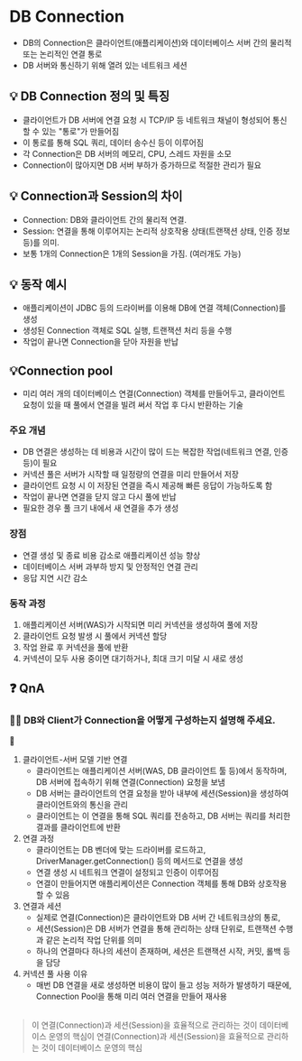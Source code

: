 # DB Connection
- DB의 Connection은 클라이언트(애플리케이션)와 데이터베이스 서버 간의 물리적 또는 논리적인 연결 통로
- DB 서버와 통신하기 위해 열려 있는 네트워크 세션

## 💡 DB Connection 정의 및 특징
- 클라이언트가 DB 서버에 연결 요청 시 TCP/IP 등 네트워크 채널이 형성되어 통신할 수 있는 "통로"가 만들어짐
- 이 통로를 통해 SQL 쿼리, 데이터 송수신 등이 이루어짐
- 각 Connection은 DB 서버의 메모리, CPU, 스레드 자원을 소모
- Connection이 많아지면 DB 서버 부하가 증가하므로 적절한 관리가 필요

## 💡 Connection과 Session의 차이 
- Connection: DB와 클라이언트 간의 물리적 연결.
- Session: 연결을 통해 이루어지는 논리적 상호작용 상태(트랜잭션 상태, 인증 정보 등)를 의미.
- 보통 1개의 Connection은 1개의 Session을 가짐. (여러개도 가능)

## 💡 동작 예시
- 애플리케이션이 JDBC 등의 드라이버를 이용해 DB에 연결 객체(Connection)를 생성
- 생성된 Connection 객체로 SQL 실행, 트랜잭션 처리 등을 수행
- 작업이 끝나면 Connection을 닫아 자원을 반납

## 💡Connection pool 
- 미리 여러 개의 데이터베이스 연결(Connection) 객체를 만들어두고, 클라이언트 요청이 있을 때 풀에서 연결을 빌려 써서 작업 후 다시 반환하는 기술

### 주요 개념
 - DB 연결은 생성하는 데 비용과 시간이 많이 드는 복잡한 작업(네트워크 연결, 인증 등)이 필요
 - 커넥션 풀은 서버가 시작할 때 일정량의 연결을 미리 만들어서 저장
 - 클라이언트 요청 시 이 저장된 연결을 즉시 제공해 빠른 응답이 가능하도록 함
 - 작업이 끝나면 연결을 닫지 않고 다시 풀에 반납
 - 필요한 경우 풀 크기 내에서 새 연결을 추가 생성

### 장점
 - 연결 생성 및 종료 비용 감소로 애플리케이션 성능 향상
 - 데이터베이스 서버 과부하 방지 및 안정적인 연결 관리
 - 응답 지연 시간 감소

### 동작 과정
1. 애플리케이션 서버(WAS)가 시작되면 미리 커넥션을 생성하여 풀에 저장
2. 클라이언트 요청 발생 시 풀에서 커넥션 할당
3. 작업 완료 후 커넥션을 풀에 반환
4. 커넥션이 모두 사용 중이면 대기하거나, 최대 크기 미달 시 새로 생성

## ❓ QnA

### 🙋‍♂️ DB와 Client가 Connection을 어떻게 구성하는지 설명해 주세요.
💁
1. 클라이언트-서버 모델 기반 연결
    - 클라이언트는 애플리케이션 서버(WAS, DB 클라이언트 툴 등)에서 동작하며, DB 서버에 접속하기 위해 연결(Connection) 요청을 보냄
    - DB 서버는 클라이언트의 연결 요청을 받아 내부에 세션(Session)을 생성하여 클라이언트와의 통신을 관리
    - 클라이언트는 이 연결을 통해 SQL 쿼리를 전송하고, DB 서버는 쿼리를 처리한 결과를 클라이언트에 반환
2. 연결 과정
    - 클라이언트는 DB 벤더에 맞는 드라이버를 로드하고, DriverManager.getConnection() 등의 메서드로 연결을 생성
    - 연결 생성 시 네트워크 연결이 설정되고 인증이 이루어짐
    - 연결이 만들어지면 애플리케이션은 Connection 객체를 통해 DB와 상호작용할 수 있음
3. 연결과 세션 
    - 실제로 연결(Connection)은 클라이언트와 DB 서버 간 네트워크상의 통로, 
    - 세션(Session)은 DB 서버가 연결을 통해 관리하는 상태 단위로, 트랜잭션 수행과 같은 논리적 작업 단위를 의미
    - 하나의 연결마다 하나의 세션이 존재하며, 세션은 트랜잭션 시작, 커밋, 롤백 등을 담당
4. 커넥션 풀 사용 이유 
    - 매번 DB 연결을 새로 생성하면 비용이 많이 들고 성능 저하가 발생하기 때문에, Connection Pool을 통해 미리 여러 연결을 만들어 재사용
  <br><br> 
> 이 연결(Connection)과 세션(Session)을 효율적으로 관리하는 것이 데이터베이스 운영의 핵심이 연결(Connection)과 세션(Session)을 효율적으로 관리하는 것이 데이터베이스 운영의 핵심

